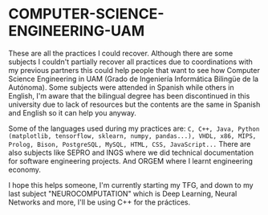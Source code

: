 # COMPUTER-SCIENCE-ENGINEERING-UAM

These are all the practices I could recover. Although there are some subjects I couldn't partially recover all practices due to coordinations with my previous partners this could help people that want to see how Computer Science Engineering in UAM (Grado de Ingeniería Informática Bilingüe de la Autónoma).
Some subjects were attended in Spanish while others in English, I'm aware that the bilingual degree has been discontinued in this university due to lack of resources but the contents are the same in Spanish and English so it can help you anyway.

Some of the languages used during my practices are:
```C, C++, Java, Python (matplotlib, tensorflow, sklearn, numpy, pandas...), VHDL, x86, MIPS, Prolog, Bison, PostgreSQL, MySQL, HTML, CSS, JavaScript...```
There are also subjects like SEPRO and INGS where we did technical documentation for software engineering projects. And ORGEM where I learnt engineering economy.

I hope this helps someone, I'm currently starting my TFG, and down to my last subject "NEUROCOMPUTATION" which is Deep Learning, Neural Networks and more, I'll be using C++ for the práctices.
